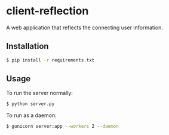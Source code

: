 # client-reflection
A web application that reflects the connecting user information.

## Installation
```bash
$ pip install -r requirements.txt
```

## Usage
To run the server normally:
```bash
$ python server.py
```

To run as a daemon:
```bash
$ gunicorn server:app --workers 2 --daemon
```